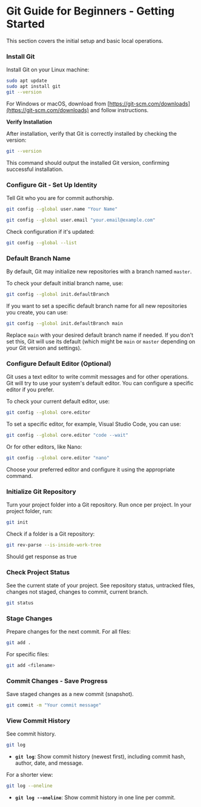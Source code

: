 # Git Guide for Beginners - Getting Started

This section covers the initial setup and basic local operations.

### Install Git

Install Git on your Linux machine:

```bash
sudo apt update
sudo apt install git
git --version
```

For Windows or macOS, download from [https://git-scm.com/downloads](https://git-scm.com/downloads) and follow instructions.

**Verify Installation**

After installation, verify that Git is correctly installed by checking the version:

```bash
git --version
```
This command should output the installed Git version, confirming successful installation.

### Configure Git - Set Up Identity

Tell Git who you are for commit authorship.

```bash
git config --global user.name "Your Name"
```
```bash
git config --global user.email "your.email@example.com"
```

Check configuration if it's updated:

```bash
git config --global --list
```

### Default Branch Name

By default, Git may initialize new repositories with a branch named `master`.

To check your default initial branch name, use:

```bash
git config --global init.defaultBranch
```

If you want to set a specific default branch name for all new repositories you create, you can use:

```bash
git config --global init.defaultBranch main
```
Replace `main` with your desired default branch name if needed. If you don't set this, Git will use its default (which might be `main` or `master` depending on your Git version and settings).

### Configure Default Editor (Optional)

Git uses a text editor to write commit messages and for other operations. Git will try to use your system's default editor. You can configure a specific editor if you prefer.

To check your current default editor, use:

```bash
git config --global core.editor
```

To set a specific editor, for example, Visual Studio Code, you can use:

```bash
git config --global core.editor "code --wait"
```

Or for other editors, like Nano:

```bash
git config --global core.editor "nano"
```

Choose your preferred editor and configure it using the appropriate command.

### Initialize Git Repository

Turn your project folder into a Git repository. Run once per project.
In your project folder, run:

```bash
git init
```

Check if a folder is a Git repository:

```bash
git rev-parse --is-inside-work-tree
```
Should get response as true

### Check Project Status

See the current state of your project. See repository status, untracked files, changes not staged, changes to commit, current branch.

```bash
git status
```

### Stage Changes

Prepare changes for the next commit.
For all files:
```bash
git add .
```
For specific files:
```bash
git add <filename>
```

### Commit Changes - Save Progress

Save staged changes as a new commit (snapshot).

```bash
git commit -m "Your commit message"
```
### View Commit History

See commit history.

```bash
git log
```

*   **`git log`**: Show commit history (newest first), including commit hash, author, date, and message.

For a shorter view:

```bash
git log --oneline
```

*   **`git log --oneline`**: Show commit history in one line per commit.
